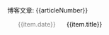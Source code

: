 <script setup>
import { data } from '/posts.data.ts';

let articleNumber;
let dataPosts;
const url = new URL(window.location.href).searchParams.get('tagName');
if(!url){
    articleNumber = data.posts.length;
    dataPosts = data.posts
}else {
    dataPosts = data.posts.filter(item=>item.tags.includes(url));
    articleNumber = dataPosts.length;
}
</script>

<p>博客文章: {{articleNumber}}</p>

<ul class="articleList">
    <li v-for="item in dataPosts" :key="item.src">
        <a :href="'/posts/' + item.src.split('.')[0]">
            <div class="date">{{item.date}}</div>
            <div class="title">{{item.title}}</div>
        </a>
    </li>
</ul>

<style scoped>
.articleList li a{
    width: fit-content;
    display: flex;
    gap: 10px;
    font-size: 14px;
    text-decoration:none;
    color: black;
}
.articleList li{
    list-style: none;
    transition: all 200ms;
}
.articleList li a:hover{
    color: #3d8de8;
}
.date{
    width: 100px;
    color: gray;
}
.title{
    width: fit-content;
    max-width: 40vw;
    overflow: hidden;
    white-space: nowrap;
    text-overflow: ellipsis;
}
</style>
